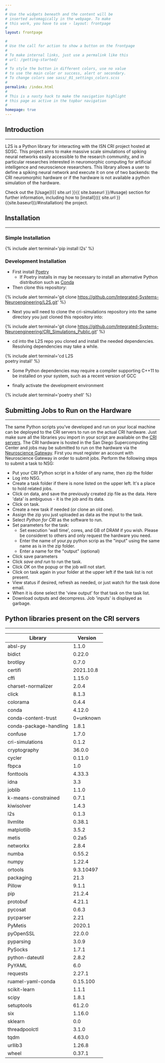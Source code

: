 ```yaml
---
#
# Use the widgets beneath and the content will be
# inserted automagically in the webpage. To make
# this work, you have to use › layout: frontpage
#
layout: frontpage

#
# Use the call for action to show a button on the frontpage
#
# To make internal links, just use a permalink like this
# url: /getting-started/
#
# To style the button in different colors, use no value
# to use the main color or success, alert or secondary.
# To change colors see sass/_01_settings_colors.scss
#
permalink: /index.html
#
# This is a nasty hack to make the navigation highlight
# this page as active in the topbar navigation
#
homepage: true
---
```


<!-- ## Introduction
---

The ISN CRI project is hosted at SDDC and aims to make massive scale simulations of spiking neural networks easily accessible to the research community, in particular researches interested in neuromorphic computing for artificial intelligence and neuroscience researchers. 

## Install
---

### Simple Installation
{% include alert terminal='pip install l2s' %}

### Development Installation

- First install [Poetry](https://python-poetry.org/)
  - If Poetry installs in may be necessary to install an alternative Python distribution such as [Conda](https://docs.conda.io/projects/conda/en/latest/user-guide/install/index.html)
- Then clone this repository: 

{% include alert terminal='git clone https://github.com/Integrated-Systems-Neuroengineering/L2S.git' %}

- Next you will need to clone the cri-simulations repository into the same directory you just cloned the L2S repository into:

{% include alert terminal='git clone https://github.com/Integrated-Systems-Neuroengineering/CRI_Simulations_Public.git' %}

- cd into the L2S repo you cloned and install the needed dependencies. Resolving dependencies may take a while.

{% include alert terminal='cd L2S <br> poetry install' %}

   - Some Python dependencies may require a compiler supporting C++11 to be installed on your system, such as a recent version of GCC

- finally activate the development environment

{% include alert terminal='poetry shell' %}

## Quick Start
---

getting started

### Using NeuroSci Gateway -->

## **Introduction**
---
L2S is a Python library for interacting with the ISN CRI project hosted at SDSC. This project aims to make massive scale simulations of spiking neural networks easily accessible to the research community, and in particular researches interested in neuromorphic computing for artificial intelligence and neuroscience researchers. This library allows a user to define a spiking neural network and execute it on one of two backends: the CRI neuromorphic hardware or if the hardware is not available a python simulation of the hardware.
  
  Check out the [Usage]({{ site.url }}{{ site.baseurl }}/#usage) section for further information, including how to [install]({{ site.url }}{{site.baseurl}}/#installation) the project.

## **Installation**
---
### **Simple Installation**

{% include alert terminal='pip install l2s' %}
    
### **Development Installation**

- First install [Poetry](https://python-poetry.org/)
  - If Poetry installs in may be necessary to install an alternative Python distribution such as [Conda](https://docs.conda.io/projects/conda/en/latest/user-guide/install/index.html)
- Then clone this repository: 

{% include alert terminal='git clone https://github.com/Integrated-Systems-Neuroengineering/L2S.git' %}

- Next you will need to clone the cri-simulations repository into the same directory you just cloned this repository into:

{% include alert terminal='git clone https://github.com/Integrated-Systems-Neuroengineering/CRI_Simulations_Public.git' %}

- cd into the L2S repo you cloned and install the needed dependencies. Resolving dependencies may take a while.

{% include alert terminal='cd L2S <br> poetry install' %}

   - Some Python dependencies may require a compiler supporting C++11 to be installed on your system, such as a recent version of GCC

- finally activate the development environment

{% include alert terminal='poetry shell' %}

## **Submitting Jobs to Run on the Hardware**
---
The same Python scripts you’ve developed and run on your local machine can be deployed to the CRI servers to run on the actual CRI hardware. Just make sure all the libraries you import in your script are available on the [CRI servers](https://github.com/Integrated-Systems-Neuroengineering/L2S/blob/main/Python%20libraries%20present%20on%20the%20CRI%20servers). The CRI hardware is hosted in the San Diego Supercomputing Center and jobs may be submitted to run on the hardware via the [Neuroscience Gateway](https://www.nsgportal.org/index.html). First you must register an account with Neuroscience Gateway in order to submit jobs. Perform the following steps to submit a task to NSG:
- Put your CRI Python script in a folder of any name, then zip the folder
- Log into NSG.
- Create a task folder if there is none listed on the upper left.  It's a place to hold related jobs.
- Click on data, and save the previously created zip file as the data.  Here 'data' is ambiguous - it is the job and its data.
- Click on task.
- Create a new task if needed (or clone an old one).
- Assign the zip you just uploaded as data as the input to the task.
- Select *Python for CRI* as the software to run.
- Set parameters for the task:
    - Set execution 'wall time', cores, and GB of DRAM if you wish. Please be consideret to others and only request the hardware you need.
    - Enter the name of your.py python scrip as the "input" using the same name as is in the zip folder.
    - Enter a name for the "output" (optional)
- Click save parameters
-  Click *save and run* to run the task.
- Click *OK* on the popup or the job will not start.
- Click on task again in your folder at the upper left if the task list is not present.
- View status if desired, refresh as needed, or just watch for the task done email.
- When it is done select the 'view output' for that task on the task list.
- Download outputs and decompress.  Job 'inputs' is displayed as garbage.

## Python libraries present on the CRI servers
---
  
  | Library       | Version         |
  | ------------- | -------------   |
  |absl-py        |            1.1.0|
  |bidict         |          0.22.0 |
  |brotlipy       |          0.7.0  |
  |certifi        |     2021.10.8   |
  |cffi           |       1.15.0    |
  |charset-normalizer|       2.0.4  |
  |click           |      8.1.3     |
  |colorama        |     0.4.4      |
  |conda           |   4.12.0       |
  |conda-content-trust|   0+unknown|
  |conda-package-handling|    1.8.1 |
  |confuse          |        1.7.0 |
  |cri-simulations  |       0.1.2 |
  |cryptography      |     36.0.0 |
  |cycler                 |    0.11.0 |
  |fbpca             |            1.0 |
  |fonttools          |        4.33.3 |
  |idna                |          3.3 |
  |joblib               |       1.1.0 |
  |k-means-constrained   |      0.7.1 |
  |kiwisolver             |     1.4.3 |
  |l2s                 |        0.1.3 |
  |llvmlite             |      0.38.1 |
  |matplotlib             |     3.5.2 |
  |metis                   |    0.2a5 |
  |networkx       |             2.8.4 |
  |numba           |           0.55.2 |
  |numpy            |          1.22.4 |
  |ortools           |      9.3.10497 |
  |packaging          |          21.3 |
  |Pillow              |        9.1.1 |
  |pip                  |      21.2.4 |
  |protobuf              |     4.21.1 |
  |pycosat              |       0.6.3 |
  |pycparser            |        2.21 |
  |PyMetis             |       2020.1 |
  |pyOpenSSL          |        22.0.0 |
  |pyparsing           |        3.0.9 |
  |PySocks              |       1.7.1 |
  |python-dateutil       |      2.8.2 |
  |PyYAML               |         6.0 |
  |requests             |      2.27.1 |
  |ruamel-yaml-conda    |    0.15.100 |
  |scikit-learn          |      1.1.1 |
  |scipy                  |     1.8.1 |
  |setuptools         |        61.2.0 |
  |six                |        1.16.0 |
  |sklearn            |           0.0|
  |threadpoolctl    |          3.1.0 |
  |tqdm              |         4.63.0 |
  |urllib3          |          1.26.8| 
  |wheel          |            0.37.1|


